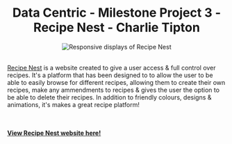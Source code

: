 <h1 align="center">
Data Centric - Milestone Project 3 - Recipe Nest - Charlie Tipton
</h1>

<div align="center">
    <img src="https://i.ibb.co/L9tFSwY/recipe-nest-home-page.png" href="https://listing-of-recipes.herokuapp.com" target="_blank" alt="Responsive displays of Recipe Nest" border="0">
</div>
<br>

[Recipe Nest](https://listing-of-recipes.herokuapp.com) is a website created to give a user access & full control over recipes.
It's a platform that has been designed to to allow the user to be able to easily browse for different recipes,
allowing them to create their own recipes, make any ammendments to recipes & gives the user the option
to be able to delete their recipes. In addition to friendly colours, designs & animations, it's makes a great
recipe platform!

<br><br>
[**View Recipe Nest website here!**](https://listing-of-recipes.herokuapp.com)

</div>